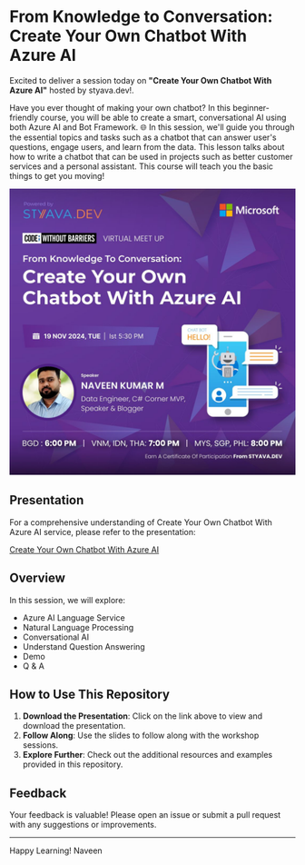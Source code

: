 # From Knowledge to Conversation: Create Your Own Chatbot With Azure AI 

Excited to deliver a session today on **"Create Your Own Chatbot With Azure AI"** hosted by styava.dev!.

Have you ever thought of making your own chatbot? In this beginner-friendly course, you will be able to create a smart, conversational AI using both Azure AI and Bot Framework. 🌐 In this session, we'll guide you through the essential topics and tasks such as a chatbot that can answer user's questions, engage users, and learn from the data. This lesson talks about how to write a chatbot that can be used in projects such as better customer services and a personal assistant. This course will teach you the basic things to get you moving!

![Naveen_Poster.jpg](https://github.com/navindevan/tech_time_with_naveen/blob/main/19-Nov-2024_STYAVADEV_CreateYourOwnChatbotwithAzureAI/images/NavPoster.jpg)

## Presentation

For a comprehensive understanding of Create Your Own Chatbot With Azure AI service, please refer to the presentation:

[Create Your Own Chatbot With Azure AI](https://github.com/navindevan/tech_time_with_naveen/blob/main/19-Nov-2024_STYAVADEV_CreateYourOwnChatbotwithAzureAI/presentation/CreateYourOwnChatbotwithAzureAI.pdf)

## Overview

In this session, we will explore:
  - Azure AI Language Service
  - Natural Language Processing
  - Conversational AI
  - Understand Question Answering
  - Demo
  - Q & A
  
## How to Use This Repository

1. **Download the Presentation**: Click on the link above to view and download the presentation.
2. **Follow Along**: Use the slides to follow along with the workshop sessions.
3. **Explore Further**: Check out the additional resources and examples provided in this repository.

## Feedback

Your feedback is valuable! Please open an issue or submit a pull request with any suggestions or improvements.

---

Happy Learning!
Naveen
